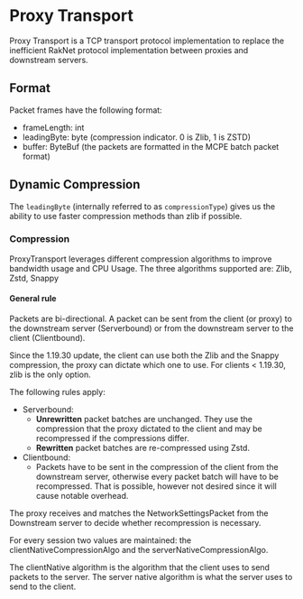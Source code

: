 # Proxy Transport

Proxy Transport is a TCP transport protocol implementation to replace the inefficient RakNet protocol implementation
between proxies and downstream servers.

## Format

Packet frames have the following format:

- frameLength: int
- leadingByte: byte (compression indicator. 0 is Zlib, 1 is ZSTD)
- buffer: ByteBuf (the packets are formatted in the MCPE batch packet format)

## Dynamic Compression

The `leadingByte` (internally referred to as `compressionType`) gives us the ability to use faster compression methods
than zlib if possible.

### Compression
ProxyTransport leverages different compression algorithms to improve bandwidth usage and CPU Usage.
The three algorithms supported are: Zlib, Zstd, Snappy

#### General rule
Packets are bi-directional. A packet can be sent from the client (or proxy) to the downstream server (Serverbound) or from the downstream server to the client (Clientbound).

Since the 1.19.30 update, the client can use both the Zlib and the Snappy compression, the proxy can dictate which one to use.
For clients < 1.19.30, zlib is the only option.

The following rules apply:

- Serverbound:
  - **Unrewritten** packet batches are unchanged. They use the compression that the proxy dictated to the client and may be recompressed if the compressions differ.
  - **Rewritten** packet batches are re-compressed using Zstd.
- Clientbound:
  - Packets have to be sent in the compression of the client from the downstream server, otherwise every packet batch will have to be recompressed.
    That is possible, however not desired since it will cause notable overhead.

The proxy receives and matches the NetworkSettingsPacket from the Downstream server to decide whether recompression is necessary.

For every session two values are maintained: the clientNativeCompressionAlgo and the serverNativeCompressionAlgo.

The clientNative algorithm is the algorithm that the client uses to send packets to the server. The server native algorithm is what the server uses to send to the client.
